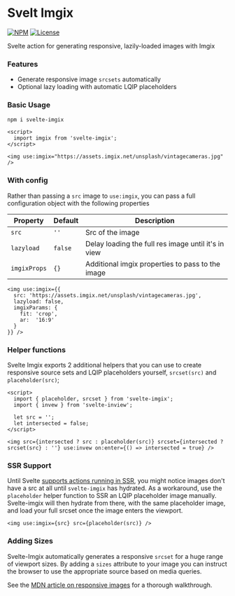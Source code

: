 # Svelt Imgix

[![NPM](https://img.shields.io/npm/v/svelte-imgix)](https://www.npmjs.com/package/svelte-imgix) [![License](https://img.shields.io/npm/l/svelte-imgix)](https://github.com/peppercorntsudio/svelte-imgix/blob/master/LICENSE.md)

Svelte action for generating responsive, lazily-loaded images with Imgix

### Features

- Generate responsive image `srcsets` automatically
- Optional lazy loading with automatic LQIP placeholders

### Basic Usage

```sh
npm i svelte-imgix
```

```svelte
<script>
  import imgix from 'svelte-imgix';
</script>

<img use:imgix="https://assets.imgix.net/unsplash/vintagecameras.jpg" />
```

### With config

Rather than passing a `src` image to `use:imgix`, you can pass a full configuration object with the following properties

| Property     | Default | Description                                         |
| ------------ | ------- | --------------------------------------------------- |
| `src`        | `''`    | Src of the image                                    |
| `lazyload`   | `false` | Delay loading the full res image until it's in view |
| `imgixProps` | `{}`    | Additional imgix properties to pass to the image    |

```svelte
<img use:imgix={{
  src: 'https://assets.imgix.net/unsplash/vintagecameras.jpg',
  lazyload: false,
  imgixParams: {
    fit: 'crop',
    ar:  '16:9'
  }
}} />
```

### Helper functions

Svelte Imgix exports 2 additional helpers that you can use to create responsive source sets and LQIP placeholders yourself, `srcset(src)` and `placeholder(src)`;

```svelte
<script>
  import { placeholder, srcset } from 'svelte-imgix';
  import { invew } from 'svelte-inview';

  let src = '';
  let intersected = false;
</script>

<img src={intersected ? src : placeholder(src)} srcset={intersected ? srcset(src} : ''} use:invew on:enter={() => intersected = true} />
```

### SSR Support

Until Svelte [supports actions running in SSR](https://github.com/sveltejs/svelte/issues/4375), you might notice images don't have a src at all until `svelte-imgix` has hydrated. As a workaround, use the `placeholder` helper function to SSR an LQIP placeholder image manually. Svelte-imgix will then hydrate from there, with the same placeholder image, and load your full srcset once the image enters the viewport.

```svelte
<img use:imgix={src} src={placeholder(src)} />
```

### Adding Sizes

Svelte-Imgix automatically generates a responsive `srcset` for a huge range of viewport sizes. By adding a `sizes` attribute to your image you can instruct the browser to use the appropriate source based on media queries.

See the [MDN article on responsive images](https://developer.mozilla.org/en-US/docs/Learn/HTML/Multimedia_and_embedding/Responsive_images) for a thorough walkthrough.
